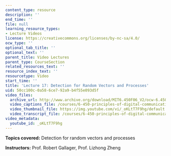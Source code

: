 ```yaml
---
content_type: resource
description: ''
end_time: ''
file: null
learning_resource_types:
- Lecture Videos
license: https://creativecommons.org/licenses/by-nc-sa/4.0/
ocw_type: ''
optional_tab_title: ''
optional_text: ''
parent_title: Video Lectures
parent_type: CourseSection
related_resources_text: ''
resource_index_text: ''
resourcetype: Video
start_time: ''
title: 'Lecture 17: Detection for Random Vectors and Processes'
uid: 50cc100c-0a58-6ce7-92a9-b4f55e093d5f
video_files:
  archive_url: http://www.archive.org/download/MIT6.450F06_V2/ocw-6.450-f06-2003-11-17_300k.mp4
  video_captions_file: /courses/6-450-principles-of-digital-communications-i-fall-2006/5649938da62d5dbfb3fdd43234c8131c_oKLtT7F9hg.vtt
  video_thumbnail_file: https://img.youtube.com/vi/_oKLtT7F9hg/default.jpg
  video_transcript_file: /courses/6-450-principles-of-digital-communications-i-fall-2006/53efd99dc2b6fefbc1e1fefb9ff846e9_oKLtT7F9hg.pdf
video_metadata:
  youtube_id: _oKLtT7F9hg
---
```


**Topics covered:** Detection for random vectors and processes

**Instructors:** Prof. Robert Gallager, Prof. Lizhong Zheng

